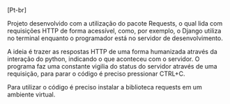 [Pt-br]

Projeto desenvolvido com a utilização do pacote Requests, o qual lida com requisições HTTP de forma acessível, como, por exemplo, o Django utiliza no terminal enquanto o programador está no servidor de desenvolvimento.

A ideia é trazer as respostas HTTP de uma forma humanizada através da interação do python, indicando o que aconteceu com o servidor. O programa faz uma constante vigilia do status do servidor através de uma requisição, para parar o código é preciso pressionar CTRL+C.

Para utilizar o código é preciso instalar a biblioteca requests em um ambiente virtual.
